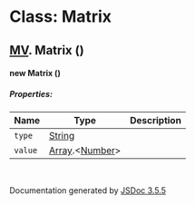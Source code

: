 # Class: Matrix

## [MV](MV.md).  Matrix ()

#### new Matrix ()

##### Properties:

| Name | Type | Description |
| --- | --- | --- |
| `type` | [String](String.md) |  |
| `value` | [Array](Array.md).<[Number](Number.md)> |  |

<dl>
</dl>
 <br>

  Documentation generated by [JSDoc 3.5.5](https://github.com/jsdoc3/jsdoc)
